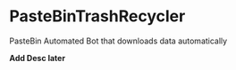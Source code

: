 # PasteBinTrashRecycler
PasteBin Automated Bot that downloads data automatically

**Add Desc later**
